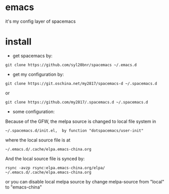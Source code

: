 # emacs
it's my config layer of spacemacs

# install
- get spacemacs by:

```
git clone https://github.com/syl20bnr/spacemacs ~/.emacs.d
```

- get my configuration by:

```
git clone https://git.oschina.net/my2817/spacemacs-d ~/.spacemacs.d
```

or

```
git clone https://github.com/my2817/.spacemacs.d ~/.spacemacs.d
```

- some configuration:

Because of the GFW, the melpa source is changed to local file system in

```
~/.spacemacs.d/init.el,  by function "dotspacemacs/user-init"
```

 where the local source file is at

 ```
 ~/.emacs.d/.cache/elpa.emacs-china.org
```

 And the local source file is synced by:

```
rsync -avzp rsync:elpa.emacs-china.org/elpa/ ~/.emacs.d/.cache/elpa.emacs-china.org
```

or you can disable local melpa source by change melpa-source from "local" to "emacs-china"
